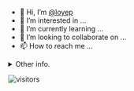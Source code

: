 - 👋 Hi, I’m [@loyep](https://github.com/loyep)
- 👀 I’m interested in ...
- 🌱 I’m currently learning ...
- 💞️ I’m looking to collaborate on ...
- 📫 How to reach me ...

<details>
  <summary>Other info.</summary>
  <br>

<!--START_SECTION:waka-->

```text
Vue.js           16 hrs 21 mins  ██████████████▓░░░░░░░░░░   58.59 %
TypeScript       6 hrs 25 mins   █████▓░░░░░░░░░░░░░░░░░░░   23.04 %
JSON             2 hrs 3 mins    ██░░░░░░░░░░░░░░░░░░░░░░░   07.35 %
Other            53 mins         ▓░░░░░░░░░░░░░░░░░░░░░░░░   03.17 %
```

<!--END_SECTION:waka-->

</details>

![visitors](https://visitor-badge.glitch.me/badge?page_id=loyep.loyep)
